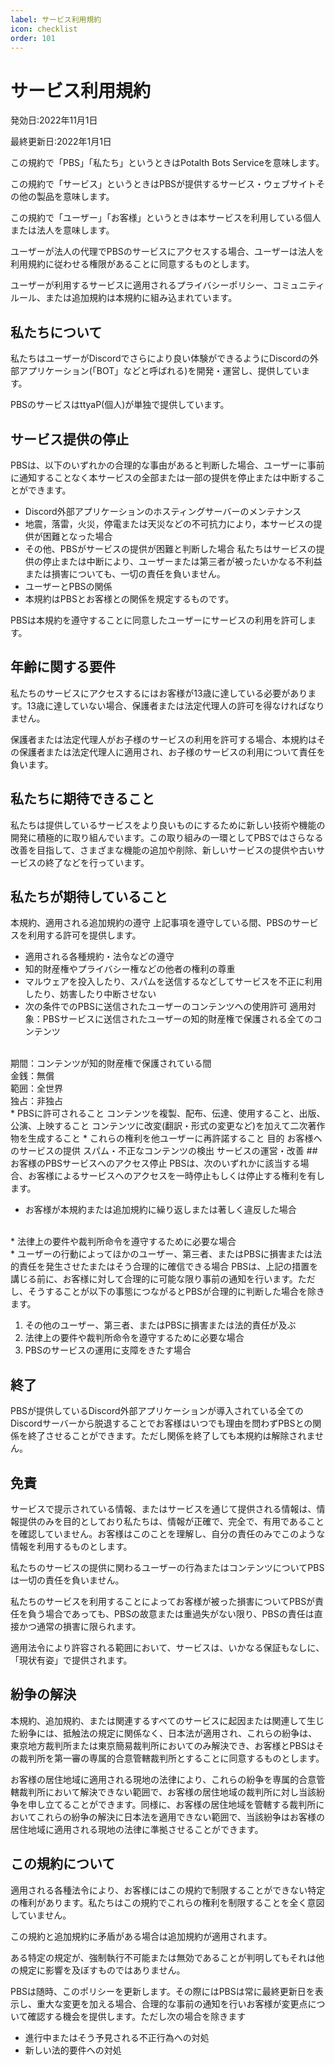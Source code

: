 ```yaml
---
label: サービス利用規約
icon: checklist
order: 101
---
```

# サービス利用規約
発効日:2022年11月1日

最終更新日:2022年1月1日

この規約で「PBS」「私たち」というときはPotalth Bots Serviceを意味します。

この規約で「サービス」というときはPBSが提供するサービス・ウェブサイトその他の製品を意味します。

この規約で「ユーザー」「お客様」というときは本サービスを利用している個人または法人を意味します。

ユーザーが法人の代理でPBSのサービスにアクセスする場合、ユーザーは法人を利用規約に従わせる権限があることに同意するものとします。

ユーザーが利用するサービスに適用されるプライバシーポリシー、コミュニティルール、または追加規約は本規約に組み込まれています。

## 私たちについて
私たちはユーザーがDiscordでさらにより良い体験ができるようにDiscordの外部アプリケーション(「BOT」などと呼ばれる)を開発・運営し、提供しています。

PBSのサービスはttyaP(個人)が単独で提供しています。

## サービス提供の停止
PBSは、以下のいずれかの合理的な事由があると判断した場合、ユーザーに事前に通知することなく本サービスの全部または一部の提供を停止または中断することができます。

* Discord外部アプリケーションのホスティングサーバーのメンテナンス
* 地震，落雷，火災，停電または天災などの不可抗力により，本サービスの提供が困難となった場合
* その他、PBSがサービスの提供が困難と判断した場合 私たちはサービスの提供の停止または中断により、ユーザーまたは第三者が被ったいかなる不利益または損害についても、一切の責任を負いません。
* ユーザーとPBSの関係
* 本規約はPBSとお客様との関係を規定するものです。

PBSは本規約を遵守することに同意したユーザーにサービスの利用を許可します。

## 年齢に関する要件
私たちのサービスにアクセスするにはお客様が13歳に達している必要があります。13歳に達していない場合、保護者または法定代理人の許可を得なければなりません。

保護者または法定代理人がお子様のサービスの利用を許可する場合、本規約はその保護者または法定代理人に適用され、お子様のサービスの利用について責任を負います。

## 私たちに期待できること
私たちは提供しているサービスをより良いものにするために新しい技術や機能の開発に積極的に取り組んでいます。この取り組みの一環としてPBSではさらなる改善を目指して、さまざまな機能の追加や削除、新しいサービスの提供や古いサービスの終了などを行っています。

## 私たちが期待していること
本規約、適用される追加規約の遵守 上記事項を遵守している間、PBSのサービスを利用する許可を提供します。

* 適用される各種規約・法令などの遵守
* 知的財産権やプライバシー権などの他者の権利の尊重
* マルウェアを投入したり、スパムを送信するなどしてサービスを不正に利用したり、妨害したり中断させない
* 次の条件でのPBSに送信されたユーザーのコンテンツへの使用許可 
適用対象：PBSサービスに送信されたユーザーの知的財産権で保護される全てのコンテンツ
<br>
期間：コンテンツが知的財産権で保護されている間
<br>
金銭：無償
<br>
範囲：全世界
<br>
独占：非独占
<br>
* PBSに許可されること コンテンツを複製、配布、伝達、使用すること、出版、公演、上映すること コンテンツに改変(翻訳・形式の変更など)を加えて二次著作物を生成すること 
* これらの権利を他ユーザーに再許諾すること 目的 お客様へのサービスの提供 スパム・不正なコンテンツの検出 サービスの運営・改善
## お客様のPBSサービスへのアクセス停止
PBSは、次のいずれかに該当する場合、お客様によるサービスへのアクセスを一時停止もしくは停止する権利を有します。

* お客様が本規約または追加規約に繰り返しまたは著しく違反した場合
<br>
* 法律上の要件や裁判所命令を遵守するために必要な場合
<br>
* ユーザーの行動によってほかのユーザー、第三者、またはPBSに損害または法的責任を発生させたまたはそう合理的に確信できる場合 PBSは、上記の措置を講じる前に、お客様に対して合理的に可能な限り事前の通知を行います。ただし、そうすることが以下の事態につながるとPBSが合理的に判断した場合を除きます。

1. その他のユーザー、第三者、またはPBSに損害または法的責任が及ぶ
2. 法律上の要件や裁判所命令を遵守するために必要な場合
3. PBSのサービスの運用に支障をきたす場合

## 終了
PBSが提供しているDiscord外部アプリケーションが導入されている全てのDiscordサーバーから脱退することでお客様はいつでも理由を問わずPBSとの関係を終了させることができます。ただし関係を終了しても本規約は解除されません。

## 免責
サービスで提示されている情報、またはサービスを通じて提供される情報は、情報提供のみを目的としており私たちは、情報が正確で、完全で、有用であることを確認していません。お客様はこのことを理解し、自分の責任のみでこのような情報を利用するものとします。

私たちのサービスの提供に関わるユーザーの行為またはコンテンツについてPBSは一切の責任を負いません。

私たちのサービスを利用することによってお客様が被った損害についてPBSが責任を負う場合であっても、PBSの故意または重過失がない限り、PBSの責任は直接かつ通常の損害に限られます。

適用法令により許容される範囲において、サービスは、いかなる保証もなしに、「現状有姿」で提供されます。

## 紛争の解決
本規約、追加規約、または関連するすべてのサービスに起因または関連して生じた紛争には、抵触法の規定に関係なく、日本法が適用され、これらの紛争は、東京地方裁判所または東京簡易裁判所においてのみ解決でき、お客様とPBSはその裁判所を第一審の専属的合意管轄裁判所とすることに同意するものとします。

お客様の居住地域に適用される現地の法律により、これらの紛争を専属的合意管轄裁判所において解決できない範囲で、お客様の居住地域の裁判所に対し当該紛争を申し立てることができます。同様に、お客様の居住地域を管轄する裁判所においてこれらの紛争の解決に日本法を適用できない範囲で、当該紛争はお客様の居住地域に適用される現地の法律に準拠させることができます。

## この規約について
適用される各種法令により、お客様にはこの規約で制限することができない特定の権利があります。私たちはこの規約でこれらの権利を制限することを全く意図していません。

この規約と追加規約に矛盾がある場合は追加規約が適用されます。

ある特定の規定が、強制執行不可能または無効であることが判明してもそれは他の規定に影響を及ぼすものではありません。

PBSは随時、このポリシーを更新します。その際にはPBSは常に最終更新日を表示し、重大な変更を加える場合、合理的な事前の通知を行いお客様が変更点について確認する機会を提供します。ただし次の場合を除きます

* 進行中またはそう予見される不正行為への対処
* 新しい法的要件への対処